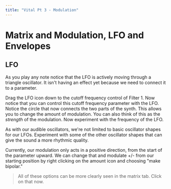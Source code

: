 ```yaml
---
title: "Vital Pt 3 - Modulation"
---
```


# Matrix and Modulation, LFO and Envelopes

## LFO

As you play any note notice that the LFO is actively moving through a triangle oscillator. It isn't having an effect yet because we need to connect it to a parameter.

Drag the LFO icon down to the cutoff frequency control of Filter 1. Now notice that you can control this cutoff frequency parameter with the LFO. Notice the circle that now connects the two parts of the synth. This allows you to change the amount of modulation. You can also think of this as the _strength_ of the modulation. Now experiment with the frequency of the LFO.

As with our audible oscillators, we're not limited to basic oscillator shapes for our LFOs. Experiment with some of the other oscillator shapes that can give the sound a more rhythmic quality.

Currently, our modulation only acts in a positive direction, from the start of the parameter upward. We can change that and modulate +/- from our starting position by right clicking on the amount icon and choosing "make bipolar."

> All of these options can be more clearly seen in the matrix tab. Click on that now.

<!-- TODO: add the rest here -->
